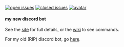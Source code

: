 [![open issues](https://img.shields.io/github/issues-raw/qanazoga/hallita?style=for-the-badge)](https://github.com/qanazoga/hallita/issues)
[![closed issues](https://img.shields.io/github/issues-closed-raw/qanazoga/hallita?style=for-the-badge)](https://github.com/qanazoga/hallita/issues)
[![avatar](https://repository-images.githubusercontent.com/234845733/11eb6d80-3afd-11ea-8141-2e4700dd65da)](https://www.deviantart.com/king-hime/art/NEON-LIGHTS-745230728)

#### my new discord bot
See the [site](https://qanazoga.com/hallita) for full details, or the [wiki](https://github.com/qanazoga/hallita/wiki/commands) to see commands.

For my old (RIP) discord bot, go [here](https://qanazoga.com/soturi).
